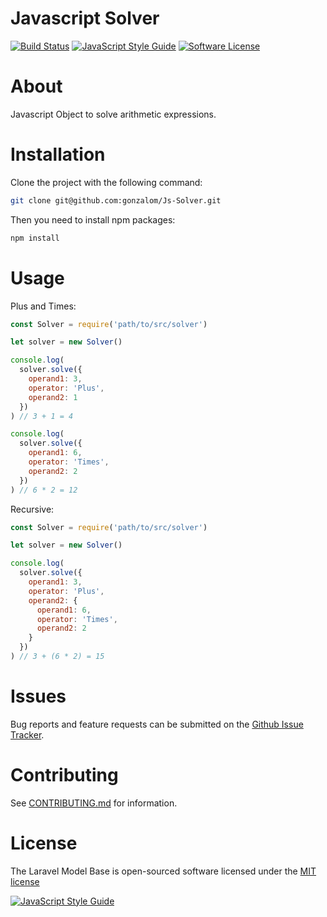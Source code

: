Javascript Solver
======

[![Build Status][ico-travis]][link-travis]
[![JavaScript Style Guide](https://img.shields.io/badge/code_style-standard-brightgreen.svg)](https://standardjs.com)
[![Software License][ico-license]](LICENSE.md)

# About

Javascript Object to solve arithmetic expressions.


# Installation

Clone the project with the following command:

```bash
git clone git@github.com:gonzalom/Js-Solver.git
```

Then you need to install npm packages:
```bash
npm install
```

# Usage

Plus and Times:

```javascript
const Solver = require('path/to/src/solver')

let solver = new Solver()

console.log(
  solver.solve({
    operand1: 3,
    operator: 'Plus',
    operand2: 1
  })
) // 3 + 1 = 4

console.log(
  solver.solve({
    operand1: 6,
    operator: 'Times',
    operand2: 2
  })
) // 6 * 2 = 12
```

Recursive:

```javascript
const Solver = require('path/to/src/solver')

let solver = new Solver()

console.log(
  solver.solve({
    operand1: 3,
    operator: 'Plus',
    operand2: {
      operand1: 6,
      operator: 'Times',
      operand2: 2
    }
  })
) // 3 + (6 * 2) = 15
```

# Issues

Bug reports and feature requests can be submitted on the [Github Issue Tracker](https://github.com/gonzalom/Js-Solver/issues).

# Contributing

See [CONTRIBUTING.md](CONTRIBUTING.md) for information.

# License

The Laravel Model Base is open-sourced software licensed under the [MIT license](http://opensource.org/licenses/MIT)

[![JavaScript Style Guide](https://cdn.rawgit.com/feross/standard/master/badge.svg)](https://github.com/feross/standard)

[ico-license]: https://img.shields.io/badge/license-MIT-brightgreen.svg?style=flat-square
[ico-travis]: https://travis-ci.org/gonzalom/Js-Solver.svg?branch=master

[link-travis]: https://travis-ci.org/gonzalom/Js-Solver
[link-author]: https://github.com/gonzalom

